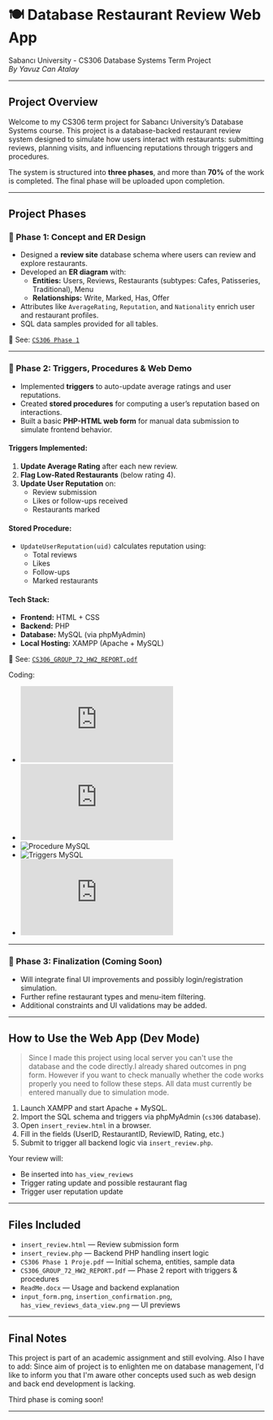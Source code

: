 # 🍽️ Database Restaurant Review Web App
Sabancı University - CS306 Database Systems Term Project  
_By Yavuz Can Atalay_

---

##  Project Overview

Welcome to my CS306 term project for Sabancı University’s Database Systems course. This project is a database-backed restaurant review system designed to simulate how users interact with restaurants: submitting reviews, planning visits, and influencing reputations through triggers and procedures.

The system is structured into **three phases**, and more than **70%** of the work is completed. The final phase will be uploaded upon completion.

---

##  Project Phases

### 🔹 Phase 1: Concept and ER Design
- Designed a **review site** database schema where users can review and explore restaurants.
- Developed an **ER diagram** with:
  - **Entities:** Users, Reviews, Restaurants (subtypes: Cafes, Patisseries, Traditional), Menu
  - **Relationships:** Write, Marked, Has, Offer
- Attributes like `AverageRating`, `Reputation`, and `Nationality` enrich user and restaurant profiles.
- SQL data samples provided for all tables.

📄 See: [`CS306 Phase 1`](https://github.com/YavuzCanAtalay/Database-Project/blob/main/CS306%20Phase%201%20Proje.pdf)

---

### 🔹 Phase 2: Triggers, Procedures & Web Demo
- Implemented **triggers** to auto-update average ratings and user reputations.
- Created **stored procedures** for computing a user’s reputation based on interactions.
- Built a basic **PHP-HTML web form** for manual data submission to simulate frontend behavior.

####  Triggers Implemented:
1. **Update Average Rating** after each new review.
2. **Flag Low-Rated Restaurants** (below rating 4).
3. **Update User Reputation** on:
   - Review submission
   - Likes or follow-ups received
   - Restaurants marked

####  Stored Procedure:
- `UpdateUserReputation(uid)` calculates reputation using:
  - Total reviews
  - Likes
  - Follow-ups
  - Marked restaurants

####  Tech Stack:
- **Frontend:** HTML + CSS
- **Backend:** PHP
- **Database:** MySQL (via phpMyAdmin)
- **Local Hosting:** XAMPP (Apache + MySQL)

📄 See: [`CS306_GROUP_72_HW2_REPORT.pdf`](https://github.com/YavuzCanAtalay/Database-Project/blob/main/CS306_GROUP_72_HW2/CS306_GROUP_72_HW2_REPORT.pdf)  

Coding:
- ![HTML VSCode](https://github.com/YavuzCanAtalay/Database-Project/blob/main/CS306_GROUP_72_HW2/build/insert_review.html)
- ![PHP VSCode](https://github.com/YavuzCanAtalay/Database-Project/blob/main/CS306_GROUP_72_HW2/build/insert_review.php)
- ![Procedure MySQL](https://github.com/YavuzCanAtalay/Database-Project/tree/main/CS306_GROUP_72_HW2/scripts/stored_procedures)
- ![Triggers MySQL](https://github.com/YavuzCanAtalay/Database-Project/tree/main/CS306_GROUP_72_HW2/scripts/triggers)
- ![All SQL Codes](https://github.com/YavuzCanAtalay/Database-Project/blob/main/CS306_GROUP_72_HW2/scripts/cs306%20Code.sql)

---

### 🔹 Phase 3: Finalization (Coming Soon)
- Will integrate final UI improvements and possibly login/registration simulation.
- Further refine restaurant types and menu-item filtering.
- Additional constraints and UI validations may be added.

---

##  How to Use the Web App (Dev Mode)

> Since I made this project using local server you can't use the database and the code directly.I already shared outcomes in png form. However if you want to check manually whether the code works properly you need to follow these steps. All data must currently be entered manually due to simulation mode.

1. Launch XAMPP and start Apache + MySQL.
2. Import the SQL schema and triggers via phpMyAdmin (`cs306` database).
3. Open `insert_review.html` in a browser.
4. Fill in the fields (UserID, RestaurantID, ReviewID, Rating, etc.)
5. Submit to trigger all backend logic via `insert_review.php`.

 Your review will:
- Be inserted into `has_view_reviews`
- Trigger rating update and possible restaurant flag
- Trigger user reputation update

---

##  Files Included

- `insert_review.html` — Review submission form
- `insert_review.php` — Backend PHP handling insert logic
- `CS306 Phase 1 Proje.pdf` — Initial schema, entities, sample data
- `CS306_GROUP_72_HW2_REPORT.pdf` — Phase 2 report with triggers & procedures
- `ReadMe.docx` — Usage and backend explanation
- `input_form.png`, `insertion_confirmation.png`, `has_view_reviews_data_view.png` — UI previews

---

##  Final Notes

This project is part of an academic assignment and still evolving. Also I have to add: Since aim of project is to enlighten me on database management, I'd like to inform you that I'm aware other concepts used such as web design and back end development is lacking. 

Third phase is coming soon!

---


